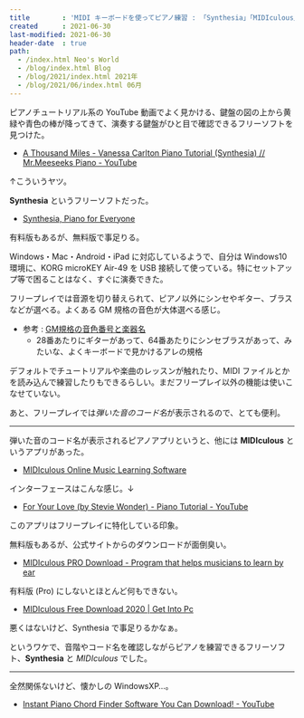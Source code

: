 ```yaml
---
title        : 'MIDI キーボードを使ってピアノ練習 : 「Synthesia」「MIDIculous」'
created      : 2021-06-30
last-modified: 2021-06-30
header-date  : true
path:
  - /index.html Neo's World
  - /blog/index.html Blog
  - /blog/2021/index.html 2021年
  - /blog/2021/06/index.html 06月
---
```


ピアノチュートリアル系の YouTube 動画でよく見かける、鍵盤の図の上から黄緑や青色の棒が降ってきて、演奏する鍵盤がひと目で確認できるフリーソフトを見つけた。

- [A Thousand Miles - Vanessa Carlton Piano Tutorial (Synthesia) // Mr.Meeseeks Piano - YouTube](https://www.youtube.com/watch?v=-GlqkHifYMM)

↑こういうヤツ。

**Synthesia** というフリーソフトだった。

- [Synthesia, Piano for Everyone](https://synthesiagame.com/)

有料版もあるが、無料版で事足りる。

Windows・Mac・Android・iPad に対応しているようで、自分は Windows10 環境に、KORG microKEY Air-49 を USB 接続して使っている。特にセットアップ等で困ることはなく、すぐに演奏できた。

フリープレイでは音源を切り替えられて、ピアノ以外にシンセやギター、ブラスなどが選べる。よくある GM 規格の音色が大体選べる感じ。

- 参考 : [GM規格の音色番号と楽器名](http://www.synapse.ne.jp/seiji/music/midi/gm.html)
  - 28番あたりにギターがあって、64番あたりにシンセブラスがあって、みたいな、よくキーボードで見かけるアレの規格

デフォルトでチュートリアルや楽曲のレッスンが触れたり、MIDI ファイルとかを読み込んで練習したりもできるらしい。まだフリープレイ以外の機能は使いこなせていない。

あと、フリープレイでは*弾いた音のコード名*が表示されるので、とても便利。

---

弾いた音のコード名が表示されるピアノアプリというと、他には **MIDIculous** というアプリがあった。

- [MIDIculous Online Music Learning Software](https://midiculous.com/)

インターフェースはこんな感じ。↓

- [For Your Love (by Stevie Wonder) - Piano Tutorial - YouTube](https://www.youtube.com/watch?v=LzH7NcAXYMk)

このアプリはフリープレイに特化している印象。

無料版もあるが、公式サイトからのダウンロードが面倒臭い。

- [MIDIculous PRO Download - Program that helps musicians to learn by ear](https://midiculous-pro.software.informer.com/)

有料版 (Pro) にしないとほとんど何もできない。

- [MIDIculous Free Download 2020 | Get Into Pc](https://getintopc.today/midiculous-free-download/)

悪くはないけど、Synthesia で事足りるかなぁ。

というワケで、音階やコード名を確認しながらピアノを練習できるフリーソフト、**Synthesia** と *MIDIculous* でした。

---

全然関係ないけど、懐かしの WindowsXP…。

- [Instant Piano Chord Finder Software You Can Download! - YouTube](https://www.youtube.com/watch?v=5HdhHt0NsxY)

